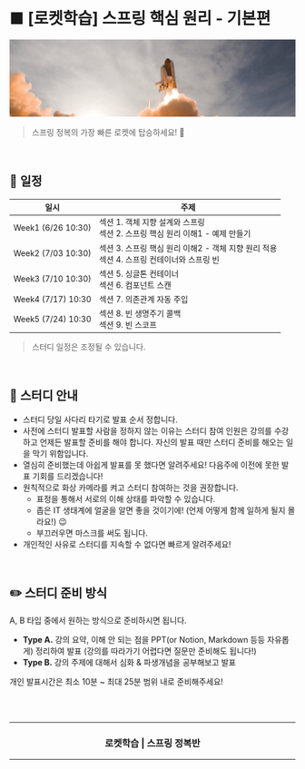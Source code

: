 <h1>
■ [로켓학습] 스프링 핵심 원리 - 기본편
</h1>

<p align="center">
    <img src="./_raw/rocket.jpg" />
</p>

> 스프링 정복의 가장 빠른 로켓에 탑승하세요! 🚀 

<br />

## 📅 일정

<table>
    <thead>
        <tr>
            <th> 일시 </th>
            <th> 주제 </th>
        </tr>
    </thead>
    <tbody>        
        <tr>
            <td> Week1 (6/26 10:30) </td>
            <td> 
                섹션 1. 객체 지향 설계와 스프링 <br />
                섹션 2. 스프링 핵심 원리 이해1 - 예제 만들기
            </td>
        </tr>
        <tr>
            <td> Week2 (7/03 10:30) </td>
            <td> 
                섹션 3. 스프링 핵심 원리 이해2 - 객체 지향 원리 적용 <br />
                섹션 4. 스프링 컨테이너와 스프링 빈 
            </td>
        </tr>
        <tr>
            <td> Week3 (7/10 10:30) </td>
            <td> 
                섹션 5. 싱글톤 컨테이너 <br />
                섹션 6. 컴포넌트 스캔
            </td>
        </tr>
        <tr>
            <td> Week4 (7/17) 10:30 </td>
            <td> 
                섹션 7. 의존관계 자동 주입 <br />
            </td>
        </tr>
        <tr>
            <td> Week5 (7/24) 10:30 </td>
            <td> 
                섹션 8. 빈 생명주기 콜백 <br /> 
                섹션 9. 빈 스코프
            </td>
        </tr>
    </tbody>
</table>

> 스터디 일정은 조정될 수 있습니다.

<br />

## 📣 스터디 안내

- 스터디 당일 사다리 타기로 발표 순서 정합니다.
- 사전에 스터디 발표할 사람을 정하지 않는 이유는 스터디 참여 인원은 강의를 수강하고 언제든 발표할 준비를 해야 합니다. 자신의 발표 때만 스터디 준비를 해오는 일을 막기 위함입니다.
- 열심히 준비했는데 아쉽게 발표를 못 했다면 알려주세요! 다음주에 이전에 못한 발표 기회를 드리겠습니다!
- 원칙적으로 화상 카메라를 켜고 스터디 참여하는 것을 권장합니다.
    - 표정을 통해서 서로의 이해 상태를 파악할 수 있습니다.
    - 좁은 IT 생태계에 얼굴을 알면 좋을 것이기에! (언제 어떻게 함께 일하게 될지 몰라요!) 😉
    - 부끄러우면 마스크를 써도 됩니다.
- 개인적인 사유로 스터디를 지속할 수 없다면 빠르게 알려주세요! 

<br />

## ✏️ 스터디 준비 방식

A, B 타입 중에서 원하는 방식으로 준비하시면 됩니다. 

- __Type A.__ 강의 요약, 이해 안 되는 점을 PPT(or Notion, Markdown 등등 자유롭게) 정리하여 발표 (강의를 따라가기 어렵다면 질문만 준비해도 됩니다!)
- __Type B.__ 강의 주제에 대해서 심화 & 파생개념을 공부해보고 발표

개인 발표시간은 최소 10분 ~ 최대 25분 범위 내로 준비해주세요!


<br />
<br />

<!-- Bottom -->
<hr />

<div align=center>
    <h3> 로켓학습 | 스프링 정복반 </h3>
</div>

<hr />

